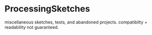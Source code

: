 # ProcessingSketches
miscellaneous sketches, tests, and abandoned projects. compatibilty + readability not guaranteed.
